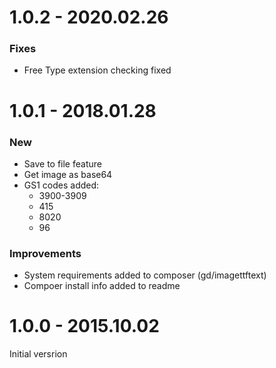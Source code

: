 # 1.0.2 - 2020.02.26

### Fixes

- Free Type extension checking fixed 


# 1.0.1 - 2018.01.28

### New

- Save to file feature
- Get image as base64
- GS1 codes added:
	- 3900-3909
	- 415
	- 8020
	- 96
	
### Improvements

- System requirements added to composer (gd/imagettftext)
- Compoer install info added to readme	


# 1.0.0 - 2015.10.02

Initial versrion